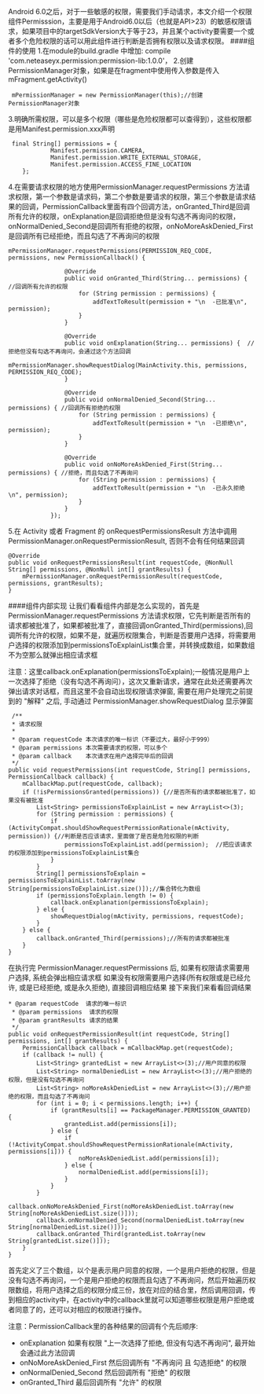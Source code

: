 <!--
author: 冷火-王胜 
date: 2017-2-20
title: Permission组件解析
tags: Android 组件
category: Android
status: publish 
-->
Android 6.0之后，对于一些敏感的权限，需要我们手动请求，本文介绍一个权限组件Permisssion，主要是用于Android6.0以后（也就是API>23）的敏感权限请求，如果项目中的targetSdkVersion大于等于23，并且某个activity要需要一个或者多个危险权限的话可以用此组件进行判断是否拥有权限以及请求权限。
####组件的使用
1.在module的build.gradle 中增加: compile 'com.neteaseyx.permission:permission-lib:1.0.0'，
2.创建PermissionManager对象，如果是在fragment中使用传入参数是传入 mFragment.getActivity()

     mPermissionManager = new PermissionManager(this);//创建PermissionManager对象
3.明确所需权限，可以是多个权限（哪些是危险权限都可以查得到），这些权限都是用Manifest.permission.xxx声明

     final String[] permissions = {
                Manifest.permission.CAMERA,
                Manifest.permission.WRITE_EXTERNAL_STORAGE,
                Manifest.permission.ACCESS_FINE_LOCATION
        };
4.在需要请求权限的地方使用PermissionManager.requestPermissions 方法请求权限，第一个参数是请求码，第二个参数是要请求的权限，第三个参数是请求结果的回调，PermissionCallback里面有四个回调方法，onGranted_Third是回调所有允许的权限，onExplanation是回调拒绝但是没有勾选不再询问的权限，onNormalDenied_Second是回调所有拒绝的权限，onNoMoreAskDenied_First是回调所有已经拒绝，而且勾选了不再询问的权限

    mPermissionManager.requestPermissions(PERMISSION_REQ_CODE, permissions, new PermissionCallback() {

                    @Override
                    public void onGranted_Third(String... permissions) {    //回调所有允许的权限
                        for (String permission : permissions) {
                            addTextToResult(permission + "\n  -已批准\n", permission);
                        }
                    }

                    @Override
                    public void onExplanation(String... permissions) {  //拒绝但没有勾选不再询问，会通过这个方法回调
                        mPermissionManager.showRequestDialog(MainActivity.this, permissions, PERMISSION_REQ_CODE);
                    }

                    @Override
                    public void onNormalDenied_Second(String... permissions) { //回调所有拒绝的权限
                        for (String permission : permissions) {
                            addTextToResult(permission + "\n  -已拒绝\n", permission);
                        }
                    }

                    @Override
                    public void onNoMoreAskDenied_First(String... permissions) { //拒绝，而且勾选了不再询问
                        for (String permission : permissions) {
                            addTextToResult(permission + "\n  -已永久拒绝\n", permission);
                        }
                    }
                });
5.在 Activity 或者 Fragment 的 onRequestPermissionsResult 方法中调用 PermissionManager.onRequestPermissionResult, 否则不会有任何结果回调

    @Override
    public void onRequestPermissionsResult(int requestCode, @NonNull String[] permissions, @NonNull int[] grantResults) {
        mPermissionManager.onRequestPermissionResult(requestCode, permissions, grantResults);
    }
####组件内部实现
让我们看看组件内部是怎么实现的，首先是PermissionManager.requestPermissions 方法请求权限，它先判断是否所有的请求都被批准了，如果都被批准了，直接回调onGranted_Third(permissions),回调所有允许的权限，如果不是，就遍历权限集合，判断是否要用户选择，将需要用户选择的权限添加到permissionsToExplainList集合里，并转换成数组，如果数组不为空那么就弹出相应请求框

注意：这里callback.onExplanation(permissionsToExplain);一般情况是用户上一次选择了拒绝（没有勾选不再询问），这次又重新请求，通常在此处还需要再次弹出请求对话框，而且这里不会自动出现权限请求弹窗, 需要在用户处理完之前提到的 "解释" 之后, 手动通过 PermissionManager.showRequestDialog 显示弹窗


     /**
     * 请求权限
     *
     * @param requestCode 本次请求的唯一标识（不要过大，最好小于999）
     * @param permissions 本次需要请求的权限，可以多个
     * @param callback    本次请求在用户选择完毕后的回调
     */
    public void requestPermissions(int requestCode, String[] permissions, PermissionCallback callback) {
        mCallbackMap.put(requestCode, callback);
        if (!isPermissionsGranted(permissions)) {//是否所有的请求都被批准了，如果没有被批准
            List<String> permissionsToExplainList = new ArrayList<>(3);
            for (String permission : permissions) {
                if (ActivityCompat.shouldShowRequestPermissionRationale(mActivity, permission)) {//判断是否应该请求，里面做了是否是危险权限的判断
                    permissionsToExplainList.add(permission);  //把应该请求的权限添加到permissionsToExplainList集合
                }
            }
            String[] permissionsToExplain = permissionsToExplainList.toArray(new String[permissionsToExplainList.size()]);//集合转化为数组
            if (permissionsToExplain.length != 0) {
                callback.onExplanation(permissionsToExplain);
            } else {
                showRequestDialog(mActivity, permissions, requestCode);
            }
        } else {
            callback.onGranted_Third(permissions);//所有的请求都被批准
        }
    }

在执行完 PermissionManager.requestPermissions 后, 如果有权限请求需要用户选择, 系统会弹出相应请求框
如果没有权限需要用户选择(所有权限或是已经允许, 或是已经拒绝, 或是永久拒绝), 直接回调相应结果
接下来我们来看看回调结果

    * @param requestCode  请求的唯一标识
     * @param permissions  请求的权限
     * @param grantResults 请求的结果
     */
    public void onRequestPermissionResult(int requestCode, String[] permissions, int[] grantResults) {
        PermissionCallback callback = mCallbackMap.get(requestCode);
        if (callback != null) {
            List<String> grantedList = new ArrayList<>(3);//用户同意的权限
            List<String> normalDeniedList = new ArrayList<>(3);//用户拒绝的权限，但是没有勾选不再询问
            List<String> noMoreAskDeniedList = new ArrayList<>(3);//用户拒绝的权限，而且勾选了不再询问
            for (int i = 0; i < permissions.length; i++) {
                if (grantResults[i] == PackageManager.PERMISSION_GRANTED) {
                    grantedList.add(permissions[i]);
                } else {
                    if (!ActivityCompat.shouldShowRequestPermissionRationale(mActivity, permissions[i])) {
                        noMoreAskDeniedList.add(permissions[i]);
                    } else {
                        normalDeniedList.add(permissions[i]);
                    }
                }
            }
            callback.onNoMoreAskDenied_First(noMoreAskDeniedList.toArray(new String[noMoreAskDeniedList.size()]));
            callback.onNormalDenied_Second(normalDeniedList.toArray(new String[normalDeniedList.size()]));
            callback.onGranted_Third(grantedList.toArray(new String[grantedList.size()]));
        }
    }
首先定义了三个数组，以个是表示用户同意的权限，一个是用户拒绝的权限，但是没有勾选不再询问，一个是用户拒绝的权限而且勾选了不再询问，然后开始遍历权限数组，将用户选择之后的权限分成三份，放在对应的结合里，然后调用回调，传到相应的activity中，在activity中的callback里就可以知道哪些权限是用户拒绝或者同意了的，还可以对相应的权限进行操作。

注意：PermissionCallback里的各种结果的回调有个先后顺序:
* onExplanation 如果有权限 "上一次选择了拒绝, 但没有勾选不再询问", 最开始会通过此方法回调
* onNoMoreAskDenied_First 然后回调所有 "不再询问 且 勾选拒绝" 的权限
* onNormalDenied_Second 然后回调所有 "拒绝" 的权限
* onGranted_Third 最后回调所有 "允许" 的权限